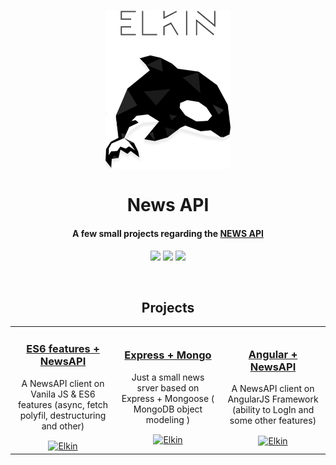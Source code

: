 <h1 align="center">
  <a href="https://github.com/elkinny">
    <img src="https://raw.githubusercontent.com/elkinny/Curriculum-Vitae/master/ekins_logo.png" alt="Elkin" width="200">
  </a>
   <br>
  <br>
    News API
</h1>

<h4 align="center"> A few small projects regarding the <a href="https://newsapi.org/">NEWS API</a></h4>

<p align="center">
  <img src="https://forthebadge.com/images/badges/powered-by-electricity.svg">
  <img src="https://forthebadge.com/images/badges/built-with-love.svg">
  <img src="https://forthebadge.com/images/badges/gluten-free.svg">
</p>
<br>
<h2 align="center">Projects</h2>
<table>
  <tr>
    <td align="center" width="33%">
      <h3><a href="https://github.com/elkinny/NewsAPI/tree/master/news-app">ES6 features + NewsAPI</a></h3> <p>A NewsAPI client on Vanila JS & ES6 features (async, fetch polyfil, destructuring and other)</p>
      <a href="https://elkinny.github.io/NewsAPI/news-app/index.html">
        <img align="center" src="https://raw.githubusercontent.com/elkinny/NewsAPI/master/preview-btn.png" alt="Elkin" width="200">
    </a>
      <br>
    </td>
    <td align="center" width="33%">
      <h3><a href="https://github.com/elkinny/NewsAPI/tree/master/news-api">Express + Mongo</a></h3> <p>Just a small news srver based on Express + Mongoose ( MongoDB object modeling )</p>
  <a href="https://elkinny.github.io/404/">
      <img align="center" src="https://raw.githubusercontent.com/elkinny/NewsAPI/master/preview-btn.png" alt="Elkin" width="200">
    </a>
      <br>
    </td>
    <td align="center" width="33%">
      <h3><a href="https://github.com/elkinny/NewsAPI/tree/master/news-ng">Angular + NewsAPI</a></h3> <p>A NewsAPI client on AngularJS Framework (ability to LogIn and some other features)</p>
    <a href="https://elkinny.github.io/NewsAPI/news-ng/index.html">
      <img align="center" src="https://raw.githubusercontent.com/elkinny/NewsAPI/master/preview-btn.png" alt="Elkin" width="200">
    </a>
      <br>
    </td>
  </tr>
</table>

